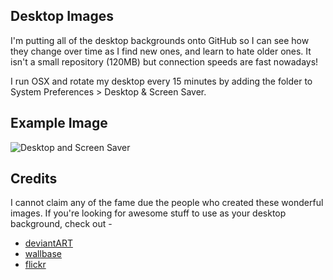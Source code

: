 ## Desktop Images

I'm putting all of the desktop backgrounds onto GitHub so I can see how
they change over time as I find new ones, and learn to hate older ones.
It isn't a small repository (120MB) but connection speeds are fast nowadays!

I run OSX and rotate my desktop every 15 minutes by adding the folder to
System Preferences > Desktop & Screen Saver.

## Example Image

![Desktop and Screen Saver](https://github.com/nixgeek/desktops/raw/master/install.png "Rotate Settings")     

## Credits

I cannot claim any of the fame due the people who created these wonderful images.
If you're looking for awesome stuff to use as your desktop background, check out -

  * [deviantART](http://deviantart.com/)
  * [wallbase](http://wallbase.cc/home)
  * [flickr](http://www.flickr.com/)

